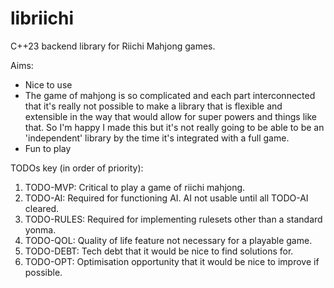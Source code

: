 # libriichi
 C++23 backend library for Riichi Mahjong games.

Aims:
- Nice to use
- The game of mahjong is so complicated and each part interconnected that it's really not possible to make a library that is flexible and extensible in the way that would allow for super powers and things like that. So I'm happy I made this but it's not really going to be able to be an 'independent' library by the time it's integrated with a full game.
- Fun to play

TODOs key (in order of priority):
1. TODO-MVP: Critical to play a game of riichi mahjong.
2. TODO-AI: Required for functioning AI. AI not usable until all TODO-AI cleared.
3. TODO-RULES: Required for implementing rulesets other than a standard yonma.
4. TODO-QOL: Quality of life feature not necessary for a playable game.
5. TODO-DEBT: Tech debt that it would be nice to find solutions for.
6. TODO-OPT: Optimisation opportunity that it would be nice to improve if possible.
